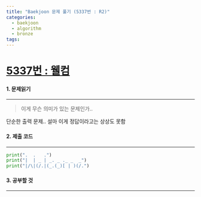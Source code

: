 ```yaml
---
title: "Baekjoon 문제 풀기 (5337번 : R2)"
categories:
  - baekjoon
  - algorithm
  - bronze
tags:
---
```



# [5337번 : 웰컴](https://www.acmicpc.net/problem/5337)

#### 1. 문제읽기
---

> 이게 무슨 의미가 있는 문제인가..  

단순한 출력 문제.. 설마 이게 정답이라고는 상상도 못함  

#### 2. 제출 코드 
---

```python
print(".  .   .")
print("|  | _ | _. _ ._ _  _")
print("|/\|(/.|(_.(_)[ | )(/.")
```

#### 3. 공부할 것
---

